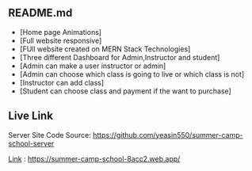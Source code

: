 

## README.md 

 - [Home page Animations]
 - [Full website responsive]
 - [FUll website created on MERN Stack Technologies]
 - [Three different Dashboard for Admin,Instructor and student]
 - [Admin can make a user instructor or admin]
 - [Admin can choose which class is going to live or which class is not]
 - [Instructor can add class]
 - [Student can choose class and payment if the want to purchase]

## Live Link
Server Site Code Source: https://github.com/yeasin550/summer-camp-school-server

[Link](https://summer-camp-school-8acc2.web.app/) : https://summer-camp-school-8acc2.web.app/


